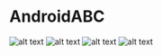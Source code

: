 # AndroidABC
![alt text](1.png "Пример авторизации ВК")
![alt text](2.png "Пример главного меню входа")
![alt text](3.png "Пример рисование пройденной траектории движения")
![alt text](4.jpg "Пример окна после авторизации")
